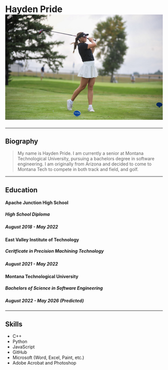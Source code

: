 # Hayden Pride ![Hayden Pride](./LinkedIn.jpg)
---
## Biography
> My name is Hayden Pride. I am currently a senior at Montana Technological University, pursuing a bachelors degree in software engineering. I am originally from Arizona and decided to come to Montana Tech to compete in both track and field, and golf.
---
## Education
#### Apache Junction High School 
##### High School Diploma
##### August 2018 - May 2022
#### East Valley Institute of Technology
##### Ceritficate in Precision Machining Technology
##### August 2021 - May 2022
#### Montana Technological University
##### Bachelors of Science in Software Engineering
##### August 2022 - May 2026 (Predicted)
---
## Skills
- C++
- Python
- JavaScript
- GitHub
- Microsoft (Word, Excel, Paint, etc.)
- Adobe Acrobat and Photoshop
